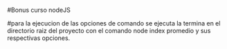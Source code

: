 #Bonus curso nodeJS

#para la ejecucion de las opciones de comando se ejecuta la termina en el directorio raiz del proyecto con el comando node index promedio y sus respectivas opciones.